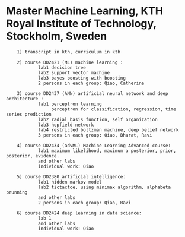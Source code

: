 # Master Machine Learning, KTH Royal Institute of Technology, Stockholm, Sweden

        1) transcript in kth, curriculum in kth
        
        2) course DD2421 (ML) machine learning :  
                lab1 decision tree
                lab2 support vector machine
                lab3 bayes boosting with boosting
                2 persons in each group: Qiao, Catherine
                
        3) course DD2437 (ANN) artificial neural network and deep architecture :
                lab1 perceptron learning 
                     perceptron for classification, regression, time series prediction
                lab2 radial basis function, self organization
                lab3 hopfield network
                lab4 restricted boltzman machine, deep belief network
                3 persons in each group: Qiao, Bharat, Ravi
                
        4) course DD2434 (advML) Machine Learning Advanced course:
                lab1 maximum likelihood, maximum a posterior, prior, posterior, evidence. 
                and other labs
                individual work: Qiao        
                
        5) course DD2380 artificial intelligence:
                lab1 hidden markov model
                lab2 tictactoe, using minimax algorithm, alphabeta prunning
                and other labs
                2 persons in each group: Qiao, Ravi
                
        6) course DD2424 deep learning in data science: 
                lab 1 
                and other labs
                individual work: Qiao
        
